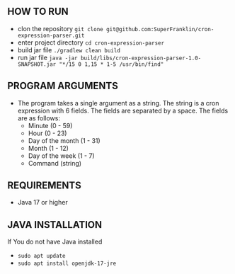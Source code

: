 ## HOW TO RUN

- clon the repository
```git clone git@github.com:SuperFranklin/cron-expression-parser.git```
- enter project directory
```cd cron-expression-parser```
- build jar file 
```./gradlew clean build```
- run jar file
```java -jar build/libs/cron-expression-parser-1.0-SNAPSHOT.jar "*/15 0 1,15 * 1-5 /usr/bin/find"```

## PROGRAM ARGUMENTS

- The program takes a single argument as a string. The string is a cron expression with 6 fields. The fields are separated by a space. The fields are as follows:
    - Minute (0 - 59)
    - Hour (0 - 23)
    - Day of the month (1 - 31)
    - Month (1 - 12)
    - Day of the week (1 - 7)
    - Command (string)

## REQUIREMENTS

- Java 17 or higher

## JAVA INSTALLATION

If You do not have Java installed

- ```sudo apt update```
- ```sudo apt install openjdk-17-jre```